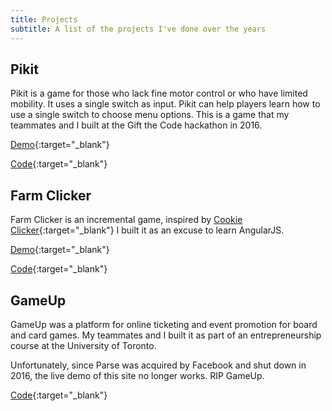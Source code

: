 ```yaml
---
title: Projects
subtitle: A list of the projects I've done over the years
---
```


## Pikit
Pikit is a game for those who lack fine motor control or who have limited mobility. It uses a single switch as input. 
Pikit can help players learn how to use a single switch to choose menu options. This is a game that my teammates and I 
built at the Gift the Code hackathon in 2016.

[Demo](https://rainydayssunnyways.github.io/GiftTheCode/){:target="_blank"}

[Code](https://github.com/RainyDaysSunnyWays/GiftTheCode){:target="_blank"}

## Farm Clicker
Farm Clicker is an incremental game, inspired by [Cookie Clicker](http://orteil.dashnet.org/cookieclicker/){:target="_blank"}
I built it as an excuse to learn AngularJS.

[Demo](http://farmclicker.github.io/#/){:target="_blank"}

[Code](https://github.com/FarmClicker/FarmClicker.github.io){:target="_blank"}

## GameUp
GameUp was a platform for online ticketing and event promotion for board 
and card games. My teammates and I built it as part of an entrepreneurship 
course at the University of Toronto. 

Unfortunately, since Parse was acquired 
by Facebook and shut down in 2016, the live demo of this site no longer works. RIP GameUp.

[Code](https://github.com/ajitpawar/GameUp){:target="_blank"}
